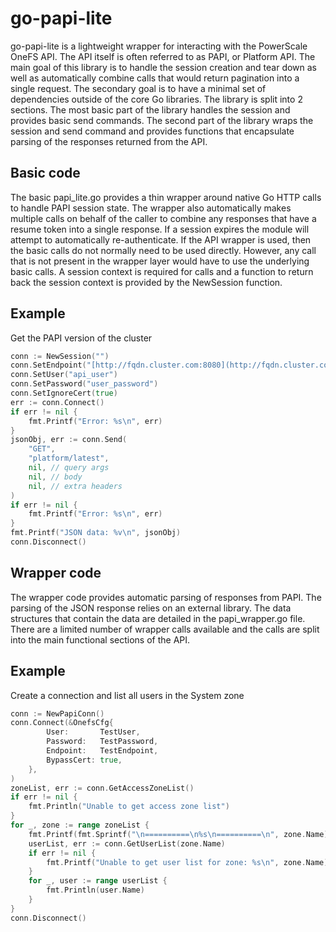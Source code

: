 # go-papi-lite

go-papi-lite is a lightweight wrapper for interacting with the PowerScale OneFS API. The API itself is often referred to as PAPI, or Platform API. The main goal of this library is to handle the session creation and tear down as well as automatically combine calls that would return pagination into a single request. The secondary goal is to have a minimal set of dependencies outside of the core Go libraries.
The library is split into 2 sections. The most basic part of the library handles the session and provides basic send commands. The second part of the library wraps the session and send command and provides functions that encapsulate parsing of the responses returned from the API.

## Basic code

The basic papi_lite.go provides a thin wrapper around native Go HTTP calls to handle PAPI session state. The wrapper also automatically makes multiple calls on behalf of the caller to combine any responses that have a resume token into a single response. If a session expires the module will attempt to automatically re-authenticate. If the API wrapper is used, then the basic calls do not normally need to be used directly. However, any call that is not present in the wrapper layer would have to use the underlying basic calls. A session context is required for calls and a function to return back the session context is provided by the NewSession function.

## Example

Get the PAPI version of the cluster

```go
conn := NewSession("")
conn.SetEndpoint("[http://fqdn.cluster.com:8080](http://fqdn.cluster.com:8080)")
conn.SetUser("api_user")
conn.SetPassword("user_password")
conn.SetIgnoreCert(true)
err := conn.Connect()
if err != nil {
	fmt.Printf("Error: %s\n", err)
}
jsonObj, err := conn.Send(
	"GET",
	"platform/latest",
	nil, // query args
	nil, // body
	nil, // extra headers
)
if err != nil {
	fmt.Printf("Error: %s\n", err)
}
fmt.Printf("JSON data: %v\n", jsonObj)
conn.Disconnect()
```

## Wrapper code

The wrapper code provides automatic parsing of responses from PAPI. The parsing of the JSON response relies on an external library. The data structures that contain the data are detailed in the papi_wrapper.go file.
There are a limited number of wrapper calls available and the calls are split into the main functional sections of the API.

## Example

Create a connection and list all users in the System zone

```go
conn := NewPapiConn()
conn.Connect(&OnefsCfg{
		User:       TestUser,
		Password:   TestPassword,
		Endpoint:   TestEndpoint,
		BypassCert: true,
	},
)
zoneList, err := conn.GetAccessZoneList()
if err != nil {
	fmt.Println("Unable to get access zone list")
}
for _, zone := range zoneList {
	fmt.Printf(fmt.Sprintf("\n==========\n%s\n==========\n", zone.Name))
	userList, err := conn.GetUserList(zone.Name)
	if err != nil {
		fmt.Printf("Unable to get user list for zone: %s\n", zone.Name)
	}
	for _, user := range userList {
		fmt.Println(user.Name)
	}
}
conn.Disconnect()
```
